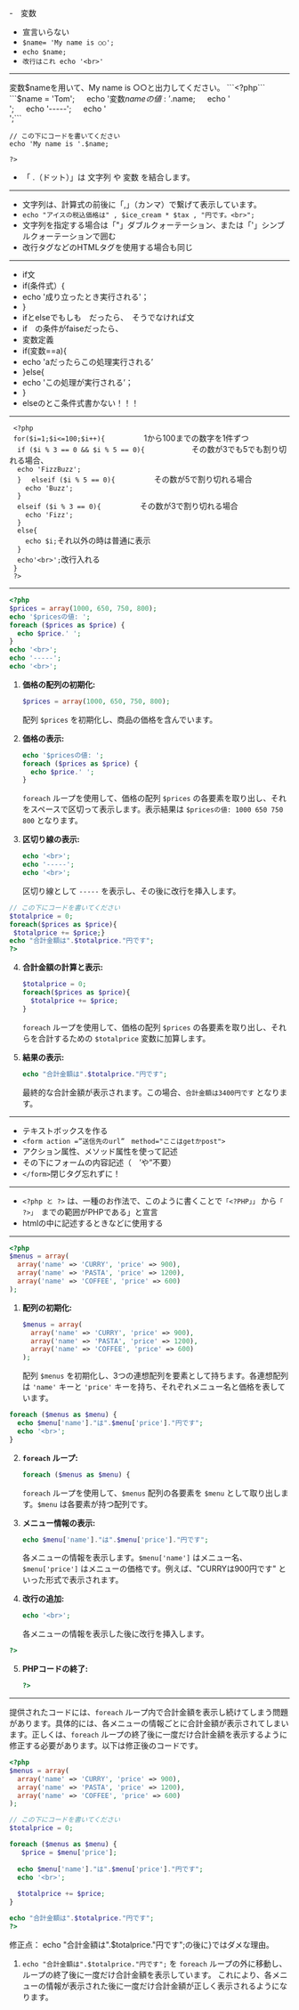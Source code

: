 -　変数
- 宣言いらない
- ```$name= 'My name is ○○';```
- ```echo $name;```
- ```改行はこれ echo '<br>'```
***
変数$nameを用いて、My name is ○○と出力してください。  
```<?php```  
```$name = 'Tom';```  
```echo '変数$nameの値: '.$name;```  
```echo '<br>';```  
```echo '-----';```  
```echo '<br>';```  

```// この下にコードを書いてください```  
```echo 'My name is '.$name;```  

```?>```  
- 「 .（ドット）」は 文字列 や 変数 を結合します。
***
- 文字列は、計算式の前後に「,」（カンマ）で繋げて表示しています。
- ```echo "アイスの税込価格は" , $ice_cream * $tax , "円です。<br>";```
- 文字列を指定する場合は「"」ダブルクォーテーション、または「'」シンブルクォーテーションで囲む
- 改行タグなどのHTMLタグを使用する場合も同じ
***
- if文
- if(条件式）{
- echo '成り立ったとき実行される'；
- }
- ifとelseでもしも　だったら、　そうでなければ文
- if　の条件がfaiseだったら、
- 変数定義
- if(変数==a){
- echo 'aだったらこの処理実行される’
- }else{
- echo 'この処理が実行される’；
- }
- elseのとこ条件式書かない！！！
***
``` <?php```   
``` for($i=1;$i<=100;$i++){```　　　　　1から100までの数字を1件ずつ   
 ```  if ($i % 3 == 0 && $i % 5 == 0){```　　　　　　その数が3でも5でも割り切れる場合、   
 ```  echo 'FizzBuzz';```   
 ```  }``` 
 ```  elseif ($i % 5 == 0){```　　　　　その数が5で割り切れる場合  
 ```    echo 'Buzz';```   
 ```  }```  
 ```  elseif ($i % 3 == 0){```　　　　　その数が3で割り切れる場合  
 ```    echo 'Fizz';```   
 ```  }```   
 ```  else{```   
 ```    echo $i;```それ以外の時は普通に表示   
 ```  }```   
 ```  echo'<br>';```改行入れる   
``` }```   
``` ?>```   
***
```php
<?php
$prices = array(1000, 650, 750, 800);
echo '$pricesの値: ';
foreach ($prices as $price) {
  echo $price.' ';
}
echo '<br>';
echo '-----';
echo '<br>';
```

1. **価格の配列の初期化:**
   ```php
   $prices = array(1000, 650, 750, 800);
   ```
   配列 `$prices` を初期化し、商品の価格を含んでいます。

2. **価格の表示:**
   ```php
   echo '$pricesの値: ';
   foreach ($prices as $price) {
     echo $price.' ';
   }
   ```
   `foreach` ループを使用して、価格の配列 `$prices` の各要素を取り出し、それをスペースで区切って表示します。表示結果は `$pricesの値: 1000 650 750 800` となります。

3. **区切り線の表示:**
   ```php
   echo '<br>';
   echo '-----';
   echo '<br>';
   ```
   区切り線として `-----` を表示し、その後に改行を挿入します。

```php
// この下にコードを書いてください
$totalprice = 0;
foreach($prices as $price){
 $totalprice += $price;}
echo "合計金額は".$totalprice."円です";
?>
```

4. **合計金額の計算と表示:**
   ```php
   $totalprice = 0;
   foreach($prices as $price){
     $totalprice += $price;
   }
   ```
   `foreach` ループを使用して、価格の配列 `$prices` の各要素を取り出し、それらを合計するための `$totalprice` 変数に加算します。

5. **結果の表示:**
   ```php
   echo "合計金額は".$totalprice."円です";
   ```
   最終的な合計金額が表示されます。この場合、`合計金額は3400円です` となります。
***
- テキストボックスを作る
- ```<form action =”送信先のurl”　method="ここはgetかpost">```
- アクション属性、メソッド属性を使って記述
- その下にフォームの内容記述（　’や”不要）
- ```</form>```閉じタグ忘れずに！
***
- ```<?php と ?>``` は、一種のお作法で、このように書くことで```「<?PHP」」``` から```「 ?>」 ```までの範囲がPHPである」と宣言
- htmlの中に記述するときなどに使用する
***

```php
<?php
$menus = array(
  array('name' => 'CURRY', 'price' => 900),
  array('name' => 'PASTA', 'price' => 1200),
  array('name' => 'COFFEE', 'price' => 600)
);
```

1. **配列の初期化:**
   ```php
   $menus = array(
     array('name' => 'CURRY', 'price' => 900),
     array('name' => 'PASTA', 'price' => 1200),
     array('name' => 'COFFEE', 'price' => 600)
   );
   ```
   配列 `$menus` を初期化し、3つの連想配列を要素として持ちます。各連想配列は `'name'` キーと `'price'` キーを持ち、それぞれメニュー名と価格を表しています。

```php
foreach ($menus as $menu) {
  echo $menu['name']."は".$menu['price']."円です";
  echo '<br>';
}
```

2. **`foreach` ループ:**
   ```php
   foreach ($menus as $menu) {
   ```
   `foreach` ループを使用して、`$menus` 配列の各要素を `$menu` として取り出します。`$menu` は各要素が持つ配列です。

3. **メニュー情報の表示:**
   ```php
   echo $menu['name']."は".$menu['price']."円です";
   ```
   各メニューの情報を表示します。`$menu['name']` はメニュー名、`$menu['price']` はメニューの価格です。例えば、"CURRYは900円です" といった形式で表示されます。

4. **改行の追加:**
   ```php
   echo '<br>';
   ```
   各メニューの情報を表示した後に改行を挿入します。

```php
?>
```

5. **PHPコードの終了:**
   ```php
   ?>
   ```

***
提供されたコードには、`foreach` ループ内で合計金額を表示し続けてしまう問題があります。具体的には、各メニューの情報ごとに合計金額が表示されてしまいます。正しくは、`foreach` ループの終了後に一度だけ合計金額を表示するように修正する必要があります。以下は修正後のコードです。

```php
<?php
$menus = array(
  array('name' => 'CURRY', 'price' => 900),
  array('name' => 'PASTA', 'price' => 1200),
  array('name' => 'COFFEE', 'price' => 600)
);

// この下にコードを書いてください
$totalprice = 0;

foreach ($menus as $menu) {
   $price = $menu['price'];
 
  echo $menu['name']."は".$menu['price']."円です";
  echo '<br>';
  
  $totalprice += $price;
}

echo "合計金額は".$totalprice."円です";
?>
```

修正点：
echo "合計金額は".$totalprice."円です";の後に}ではダメな理由。  
1. `echo "合計金額は".$totalprice."円です";` を `foreach` ループの外に移動し、ループの終了後に一度だけ合計金額を表示しています。
これにより、各メニューの情報が表示された後に一度だけ合計金額が正しく表示されるようになります。
